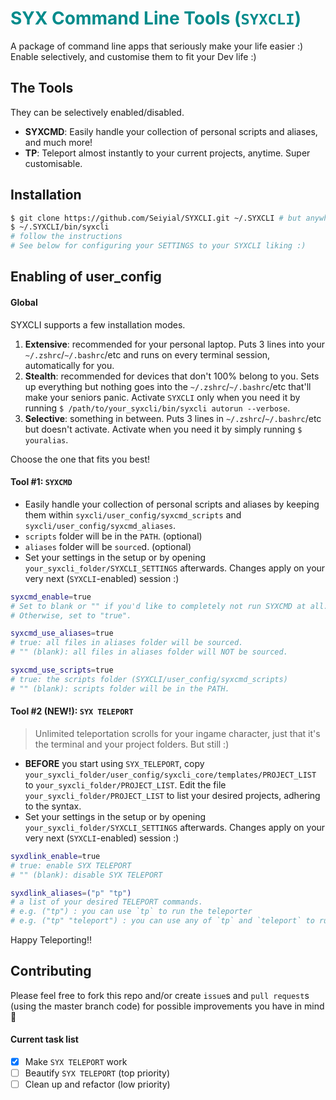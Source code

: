 <h1 style="color: darkcyan">SYX Command Line Tools (<code>SYXCLI</code>)</h1>

A package of command line apps that seriously make your life easier :)
Enable selectively, and customise them to fit your Dev life :)

## The Tools

They can be selectively enabled/disabled.

- **SYXCMD**: Easily handle your collection of personal scripts and aliases, and much more!
- **TP**: Teleport almost instantly to your current projects, anytime. Super customisable.

## Installation
```bash
$ git clone https://github.com/Seiyial/SYXCLI.git ~/.SYXCLI # but anywhere comfy works as well!
$ ~/.SYXCLI/bin/syxcli
# follow the instructions
# See below for configuring your SETTINGS to your SYXCLI liking :)
```

## Enabling of user_config

#### Global

SYXCLI supports a few installation modes.
1. **Extensive**: recommended for your personal laptop. Puts 3 lines into your `~/.zshrc`/`~/.bashrc`/etc and runs on every terminal session, automatically for you.
2. **Stealth**: recommended for devices that don't 100% belong to you. Sets up everything but nothing goes into the `~/.zshrc`/`~/.bashrc`/etc that'll make your seniors panic. Activate `SYXCLI` only when you need it by running `$ /path/to/your_syxcli/bin/syxcli autorun --verbose`.
3. **Selective**: something in between. Puts 3 lines in `~/.zshrc`/`~/.bashrc`/etc but doesn't activate. Activate when you need it by simply running `$ youralias`.

Choose the one that fits you best!

#### Tool #1: `SYXCMD`

- Easily handle your collection of personal scripts and aliases by keeping them within `syxcli/user_config/syxcmd_scripts` and `syxcli/user_config/syxcmd_aliases`.
- `scripts` folder will be in the `PATH`. (optional)
- `aliases` folder will be `source`d. (optional)
- Set your settings in the setup or by opening `your_syxcli_folder/SYXCLI_SETTINGS` afterwards. Changes apply on your very next (`SYXCLI`-enabled) session :)

```bash
syxcmd_enable=true
# Set to blank or "" if you'd like to completely not run SYXCMD at all.
# Otherwise, set to "true".

syxcmd_use_aliases=true
# true: all files in aliases folder will be sourced.
# "" (blank): all files in aliases folder will NOT be sourced.

syxcmd_use_scripts=true
# true: the scripts folder (SYXCLI/user_config/syxcmd_scripts)
# "" (blank): scripts folder will be in the PATH.
```

#### Tool #2 (NEW!): `SYX TELEPORT`

> Unlimited teleportation scrolls for your ingame character, just that it's the terminal and your project folders. But still :)

- **BEFORE** you start using `SYX_TELEPORT`, copy `your_syxcli_folder/user_config/syxcli_core/templates/PROJECT_LIST` to `your_syxcli_folder/PROJECT_LIST`. Edit the file `your_syxcli_folder/PROJECT_LIST` to list your desired projects, adhering to the syntax.
- Set your settings in the setup or by opening `your_syxcli_folder/SYXCLI_SETTINGS` afterwards. Changes apply on your very next (`SYXCLI`-enabled) session :)

```bash
syxdlink_enable=true
# true: enable SYX TELEPORT
# "" (blank): disable SYX TELEPORT

syxdlink_aliases=("p" "tp")
# a list of your desired TELEPORT commands.
# e.g. ("tp") : you can use `tp` to run the teleporter
# e.g. ("tp" "teleport") : you can use any of `tp` and `teleport` to run the teleporter.
```

Happy Teleporting!!

## Contributing

Please feel free to fork this repo and/or create `issue`s and `pull request`s (using the master branch code) for possible improvements you have in mind 🙂

#### Current task list

- [x] Make `SYX TELEPORT` work
- [ ] Beautify `SYX TELEPORT` (top priority)
- [ ] Clean up and refactor (low priority)